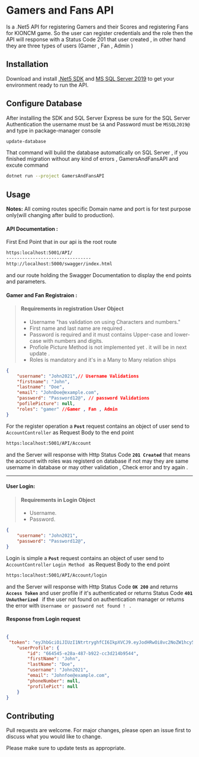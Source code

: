 # Gamers and Fans API

Is a .Net5 API for registering Gamers and their Scores and registering Fans for KIONCM game.
So the user can register credentials and the role then the API will response with a Status Code 201 that user created , in other hand they are three types of users (Gamer , Fan , Admin )


## Installation

Download and install [.Net5 SDK](https://dotnet.microsoft.com/download/dotnet/5.0) and 
[ MS SQL Server 2019](https://go.microsoft.com/fwlink/?linkid=866658) to get your environment ready to run the API. 

## Configure Database 
After installing the SDK and SQL Server Express be sure for the SQL Server Authentication the username must be ``SA`` and Password must be ``MSSQL2019@`` and type in package-manager console 
```Bash
update-database
```
That command will build the database automatically on SQL Server ,
if you finished migration without any kind of errors , GamersAndFansAPI and excute command 
```bash
dotnet run --project GamersAndFansAPI
```

## Usage
**Notes:** All coming routes specific Domain name and port is for test purpose only(will changing after build to production).
  
#### API Documentation :

First End Point that in our api is the root route  
```bash 
https:localhost:5001/API/
--------------------------------
http://localhost:5000/swagger/index.html
```
and our route holding the Swagger Documentation to display the end points and parameters.

#### Gamer and Fan Registraion :

>#### Requirements in registration User Object 
>- Username "has validation on using Characters and numbers."  
>- First name and last name are required .
>- Password is required and it must contains Upper-case and lower-case with numbers and digits.
>- Profiole Picture Method is not implemented yet . it will be in next update .
>- Roles is mandatory and it's in a Many to Many relation ships 

```json
{
    "username": "John2021",// Username Validations
    "firstname": "John",
    "lastname": "Doe",
    "email": "JohnDoe@example.com",
    "password": "Password12@", // password Validations
    "pofilePicture": null,
    "roles": "gamer" //Gamer , Fan , Admin
}
```

For the register operation a **``Post``** request contains an object of user send to ``AccountController`` as Request Body to the end point
```Bash
https:localhost:5001/API/Account 
```
 and the Server will response with Http Status Code **``201 Created``** that means the account with roles was registerd on database if not may they are same username in database or may other validation , Check error and try again  .  

---

#### User Login:

>#### Requirements in Login Object 
>- Username. 
>- Password.

```json
{
    "username": "John2021",
    "password": "Password12@",
}
```
Login is simple a **``Post``** request contains an object of user send to ``AccountController`` `Login Method ` as Request Body to the end point
```Bash
https:localhost:5001/API/Account/login 
```
 and the Server will response with Http Status Code **``OK 200``** and returns **``Access Token``** and user profile if it's authenticated or returns Status Code **``401 UnAutherized ``** if the user not found on authentication manager or returns the error with ``Username or password not found ! `` .
#### Response from Login request 
```Json

{
 "token": "eyJhbGciOiJIUzI1NtrtryghfCI6IkpXVCJ9.eyJodHRwOi8vc2NoZW1hcy54bWxzb2FwLm9yZy93cy8yMDA1LzA1L2lkZW50aXR5L2NsYWltcy9uYW1lIjoiT3NhbWExMiIsImh0dHA6Ly9zY2hlbWFzLm1pY3Jvc29hfghfMvMjAwOC8wNi9pZGVudGlsdffFpbXMvcm9sZSI6IkdhbWVyIiwigdfgNjI5NTg5MzczLCJpc3MiOiJJbkJveCIsImF1ZCgdfdxob3N0OjUwgdfgdbpL3zGQLXspnQEa-bZG_gdfgc3knCM",
    "userProfile": {
        "id": "664545-e28a-487-b922-cc3d214b9544",
        "firstName": "John",
        "lastName": "Doe",
        "username": "John2021",
        "email": "Johnfoe@example.com",
        "phoneNumber": null,
        "profilePict": null
    }
}
```


## Contributing
Pull requests are welcome. For major changes, please open an issue first to discuss what you would like to change.

Please make sure to update tests as appropriate.


